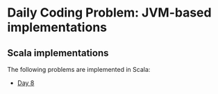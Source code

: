 # Daily Coding Problem: JVM-based implementations

## Scala implementations

The following problems are implemented in Scala:

* [Day 8](src/main/scala/dcp/day008)